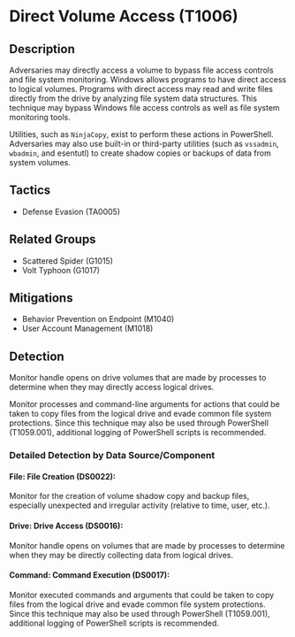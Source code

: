 # Direct Volume Access (T1006)

## Description
Adversaries may directly access a volume to bypass file access controls and file system monitoring. Windows allows programs to have direct access to logical volumes. Programs with direct access may read and write files directly from the drive by analyzing file system data structures. This technique may bypass Windows file access controls as well as file system monitoring tools. 

Utilities, such as `NinjaCopy`, exist to perform these actions in PowerShell. Adversaries may also use built-in or third-party utilities (such as `vssadmin`, `wbadmin`, and esentutl) to create shadow copies or backups of data from system volumes.

## Tactics
- Defense Evasion (TA0005)

## Related Groups
- Scattered Spider (G1015)
- Volt Typhoon (G1017)

## Mitigations
- Behavior Prevention on Endpoint (M1040)
- User Account Management (M1018)

## Detection
Monitor handle opens on drive volumes that are made by processes to determine when they may directly access logical drives. 

Monitor processes and command-line arguments for actions that could be taken to copy files from the logical drive and evade common file system protections. Since this technique may also be used through PowerShell (T1059.001), additional logging of PowerShell scripts is recommended.

### Detailed Detection by Data Source/Component
#### File: File Creation (DS0022): 
Monitor for the creation of volume shadow copy and backup files, especially unexpected and irregular activity (relative to time, user, etc.).

#### Drive: Drive Access (DS0016): 
Monitor handle opens on volumes that are made by processes to determine when they may be directly collecting data from logical drives. 

#### Command: Command Execution (DS0017): 
Monitor executed commands and arguments that could be taken to copy files from the logical drive and evade common file system protections. Since this technique may also be used through PowerShell (T1059.001), additional logging of PowerShell scripts is recommended.

